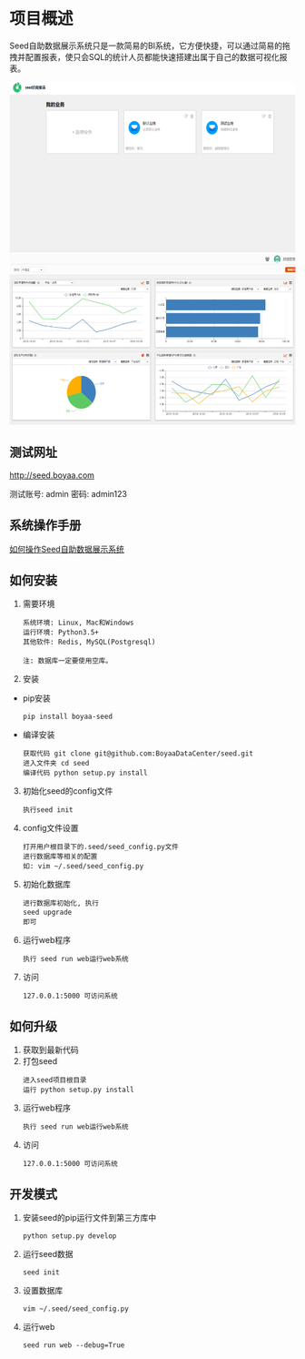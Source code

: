 # 项目概述
Seed自助数据展示系统只是一款简易的BI系统，它方便快捷，可以通过简易的拖拽并配置报表，使只会SQL的统计人员都能快速搭建出属于自己的数据可视化报表。
<div align="center">
<img src="docs/其他图片/默认首页.png" height="300px" alt="首页" >
<img src="docs/其他图片/默认业务图.png" height="300px" alt="默认业务" >
</div>


## 测试网址
http://seed.boyaa.com

测试账号: admin 密码: admin123

## 系统操作手册
[如何操作Seed自助数据展示系统](docs/README.md)

## 如何安装
1. 需要环境
    ```
    系统环境: Linux, Mac和Windows
    运行环境: Python3.5+
    其他软件: Redis, MySQL(Postgresql)

    注: 数据库一定要使用空库。
    ```
2. 安装
- pip安装
    ```
    pip install boyaa-seed
    ```

- 编译安装
    ```
    获取代码 git clone git@github.com:BoyaaDataCenter/seed.git
    进入文件夹 cd seed
    编译代码 python setup.py install
    ```
3. 初始化seed的config文件
    ```
    执行seed init
    ```
4. config文件设置
    ```
    打开用户根目录下的.seed/seed_config.py文件
    进行数据库等相关的配置
    如: vim ~/.seed/seed_config.py
    ```
5. 初始化数据库
    ```
    进行数据库初始化, 执行
    seed upgrade
    即可
    ```
6. 运行web程序
    ```
    执行 seed run web运行web系统
    ```
7. 访问
    ```
    127.0.0.1:5000 可访问系统
    ```

## 如何升级
1. 获取到最新代码
2. 打包seed
    ```
    进入seed项目根目录
    运行 python setup.py install
    ```
3. 运行web程序
    ```
    执行 seed run web运行web系统
    ```
4. 访问
    ```
    127.0.0.1:5000 可访问系统
    ```

## 开发模式
1. 安装seed的pip运行文件到第三方库中
    ```
    python setup.py develop
    ```
2. 运行seed数据
    ```
    seed init
    ```
3. 设置数据库
    ```
    vim ~/.seed/seed_config.py
    ```
4. 运行web
    ```
    seed run web --debug=True
    ```